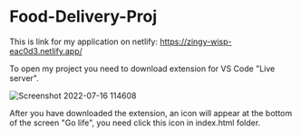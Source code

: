 # Food-Delivery-Proj

This is link for my application on netlify: https://zingy-wisp-eac0d3.netlify.app/


To open my project you need to download extension for VS Code "Live server".

![Screenshot 2022-07-16 114608](https://user-images.githubusercontent.com/78503488/179349890-9173b8c3-d9c1-4982-a521-f63e2632e575.png)


After you have downloaded the extension, an icon will appear at the bottom of the screen "Go life", you need click this icon in index.html folder.
